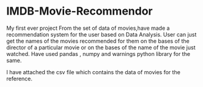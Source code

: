 # IMDB-Movie-Recommendor

My first ever project 
From the set of data of movies,have made a recommendation system for the user based on Data Analysis.
User can just get the names of the movies recommended for them on the bases of the director of a particular movie or on the bases of the name of the movie just watched.
Have used pandas , numpy and warnings python library for the same.

I have attached the csv file which contains the data of movies for the reference.
 

